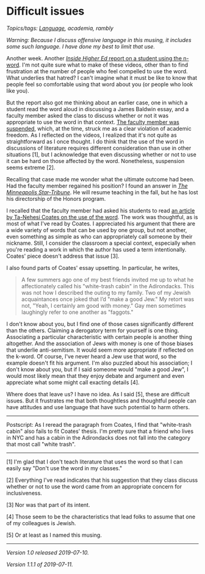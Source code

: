 Difficult issues
================

*Topics/tags: [Language](index-language), academia, rambly*

_Warning: Because I discuss offensive language in this musing, it includes some such language.  I have done my best to limit that use._

Another week.  Another [_Inside Higher Ed_ report on a student
using the n-word](https://www.insidehighered.com/news/2019/07/09/calls-expulsion-texas-am-student-who-used-racial-slurs-viral-video).  I'm not
quite sure what to make of these videos, other than to find frustration
at the number of people who feel compelled to use the word.  What
underlies that hatred?  I can't imagine what it must be like to know
that people feel so comfortable using that word about you (or people
who look like you).

But the report also got me thinking about an earlier case, one in which
a student read the word aloud in discussing a James Baldwin essay,
and a faculty member asked the class to discuss whether or not it
was appropriate to use the word in that context.  [The faculty member was
suspended](https://www.insidehighered.com/news/2019/02/01/professor-suspended-using-n-word-class-discussion-language-james-baldwin-essay),
which, at the time, struck me as a clear violation of academic freedom.  As I reflected on
the videos, I realized that it's not quite as straightforward as I once
thought.  I do think that the use of the word in discussions of literature
requires different consideration than use in other situations [1], but
I acknowledge that even discussing whether or not to use it can be hard
on those affected by the word.  Nonetheless, suspension seems extreme [2].

Recalling that case made me wonder what the
ultimate outcome had been.  Had the faculty member
regained his position?  I found an answer in [_The Minneapolis
Star-Tribune_](http://www.startribune.com/minnesota-professor-s-suspension-fuels-academic-freedom-debate/507888931/).
He will resume teaching in the fall, but he has lost his directorship
of the Honors program.

I recalled that the faculty member had asked his students
to read [an article by Ta-Nehesi Coates on the use of the
word](https://www.nytimes.com/2013/11/24/opinion/sunday/coates-in-defense-of-a-loaded-word.html).
The work was thoughtful, as is most of what I've read by Coates. I
appreciated his argument that there are a wide variety of words that can
be used by one group, but not another, even something as simple as who
can appropriately call someone by their nickname.  Still, I consider the
classroom a special context, especially when you're reading a work in
which the author has used a term intentionally.  Coates' piece doesn't
address that issue [3].

I also found parts of Coates' essay upsetting.  In particular,
he writes,

> A few summers ago one of my best friends invited me up to what he affectionately called his "white-trash cabin" in the Adirondacks. This was not how I described the outing to my family. Two of my Jewish acquaintances once joked that I’d "make a good Jew." My retort was not, "Yeah, I certainly am good with money." Gay men sometimes laughingly refer to one another as "faggots." 

I don't know about you, but I find one of those cases significantly
different than the others.  Claiming a derogatory term for yourself is
one thing.  Associating a particular characteristic with certain people
is another thing altogether.  And the association of Jews with money is
one of those biases that underlie anti-semitism.  It would seem more
appropriate if reflected on the k-word.  Of course, I've never heard
a Jew use that word, so the example doesn't fit his argument.
I'm also puzzled about his association; I don't know about you, but if
I said someone would "make a good Jew", I would most likely mean that
they enjoy debate and argument and even appreciate what some might call
exacting details [4].

Where does that leave us?  I have no idea.  As I said [5], these are
difficult issues.  But it frustrates me that both thoughtless and
thoughtful people can have attitudes and use language that have 
such potential to harm others.

---

Postscript: As I reread the paragraph from Coates, I find that "white-trash
cabin" also fails to fit Coates' thesis.  I'm pretty sure that a friend
who lives in NYC and has a cabin in the Adirondacks does not fall into
the category that most call "white trash".  

---

[1] I'm glad that I don't teach literature that uses the word so that
I can easily say "Don't use the word in my classes."

[2] Everything I've read indicates that his suggestion that they class
discuss whether or not to use the word came from an appropriate concern
for inclusiveness.

[3] Nor was that part of its intent.

[4] Those seem to be the characteristics that lead folks to assume that
one of my colleagues is Jewish.

[5] Or at least as I named this musing.

---

*Version 1.0 released 2019-07-10.*

*Version 1.1.1 of 2019-07-11.*
